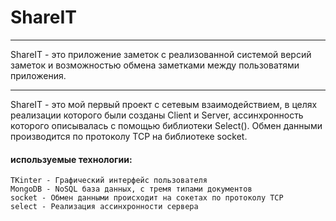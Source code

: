 # ShareIT
***
ShareIT - это приложение заметок с реализованной системой версий заметок и возможностью обмена заметками между пользоватями приложения.
***
ShareIT - это мой первый проект с сетевым взаимодействием, в целях реализации которого были созданы Client и Server, ассинхронность которого описывалась с помощью библиотеки Select(). Обмен данными производится по протоколу TCP на библиотеке socket. 

#### используемые технологии:
    TKinter - Графический интерфейс пользователя
    MongoDB - NoSQL база данных, с тремя типами документов
    socket - Обмен данными происходит на сокетах по протоколу TCP
    select - Реализация ассинхронности сервера
